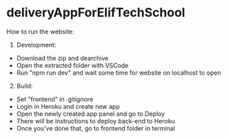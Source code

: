 # deliveryAppForElifTechSchool

How to run the website:

1. Development:
  - Download the zip and dearchive
  - Open the extracted folder with VSCode
  - Run "npm run dev" and wait some time for website on localhost to open
  
2. Build:
  - Set "frontend" in .gitignore
  - Login in Heroku and create new app
  - Open the newly created app panel and go to Deploy
  - There will be instructions to deploy back-end to Heroku
  - Once you've done that, go to frontend folder in terminal 
